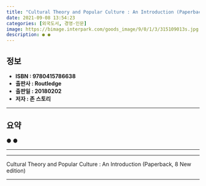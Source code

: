 ```yaml
---
title: "Cultural Theory and Popular Culture : An Introduction (Paperback, 8 New edition)"
date: 2021-09-08 13:54:23
categories: [외국도서, 경영-인문]
image: https://bimage.interpark.com/goods_image/9/0/1/3/315109013s.jpg
description: ● ●
---
```


## **정보**

- **ISBN : 9780415786638**
- **출판사 : Routledge**
- **출판일 : 20180202**
- **저자 : 존 스토리**

------



## **요약**

●  ●  

------



------


Cultural Theory and Popular Culture : An Introduction (Paperback, 8 New edition) 

------


